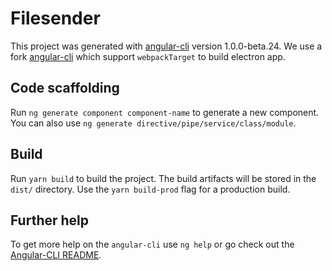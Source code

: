 # Filesender

This project was generated with [angular-cli](https://github.com/angular/angular-cli) version 1.0.0-beta.24. We use a fork [angular-cli][fork-angular-cli] which support `webpackTarget` to build electron app.

## Code scaffolding

Run `ng generate component component-name` to generate a new component. You can also use `ng generate directive/pipe/service/class/module`.

## Build

Run `yarn build` to build the project. The build artifacts will be stored in the `dist/` directory. Use the `yarn build-prod` flag for a production build.

## Further help

To get more help on the `angular-cli` use `ng help` or go check out the [Angular-CLI README](https://github.com/angular/angular-cli/blob/master/README.md).

[fork-angular-cli]: https://github.com/weichen2046/angular-cli
